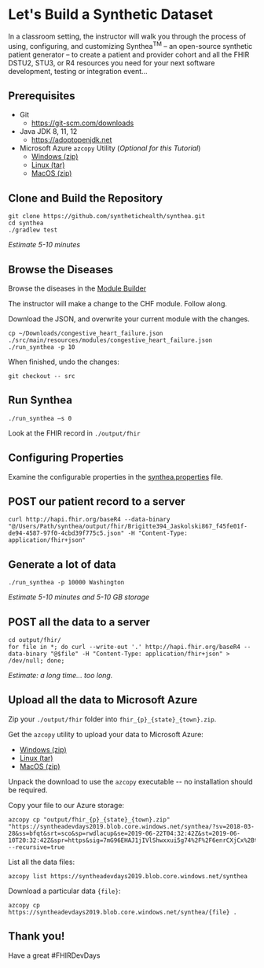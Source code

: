 # Let's Build a Synthetic Dataset

In a classroom setting, the instructor will walk you through the process of using, configuring, and customizing Synthea<sup>TM</sup> – an open-source synthetic patient generator – to create a patient and provider cohort and all the FHIR DSTU2, STU3, or R4 resources you need for your next software development, testing or integration event…

## Prerequisites

* Git
  * https://git-scm.com/downloads 
* Java JDK 8, 11, 12
  * https://adoptopenjdk.net
* Microsoft Azure `azcopy` Utility (_Optional for this Tutorial_)
  * [Windows (zip)](https://aka.ms/downloadazcopy-v10-windows)
  * [Linux (tar)](https://aka.ms/downloadazcopy-v10-linux)
  * [MacOS (zip)](https://aka.ms/downloadazcopy-v10-mac)


## Clone and Build the Repository

```
git clone https://github.com/synthetichealth/synthea.git
cd synthea
./gradlew test
```

_Estimate 5-10 minutes_

## Browse the Diseases

Browse the diseases in the [Module Builder](https://synthetichealth.github.io/module-builder/)

The instructor will make a change to the CHF module. Follow along.

Download the JSON, and overwrite your current module with the changes.

```
cp ~/Downloads/congestive_heart_failure.json ./src/main/resources/modules/congestive_heart_failure.json
./run_synthea -p 10
```

When finished, undo the changes:

```
git checkout -- src
```

## Run Synthea

```
./run_synthea –s 0
```

Look at the FHIR record in `./output/fhir`

## Configuring Properties

Examine the configurable properties in the [synthea.properties](https://github.com/synthetichealth/synthea/wiki/Common-Configuration) file.

## POST our patient record to a server

```
curl http://hapi.fhir.org/baseR4 --data-binary "@/Users/Path/synthea/output/fhir/Brigitte394_Jaskolski867_f45fe01f-de94-4587-97f0-4cbd39f775c5.json" -H "Content-Type: application/fhir+json" 
```

## Generate a lot of data
```
./run_synthea -p 10000 Washington
```

_Estimate 5-10 minutes and 5-10 GB storage_

## POST all the data to a server
```
cd output/fhir/
for file in *; do curl --write-out '.' http://hapi.fhir.org/baseR4 --data-binary "@$file" -H "Content-Type: application/fhir+json" > /dev/null; done;
```
_Estimate: a long time... too long._

## Upload all the data to Microsoft Azure

Zip your `./output/fhir` folder into `fhir_{p}_{state}_{town}.zip`.

Get the `azcopy` utility to upload your data to Microsoft Azure:

- [Windows (zip)](https://aka.ms/downloadazcopy-v10-windows)
- [Linux (tar)](https://aka.ms/downloadazcopy-v10-linux)
- [MacOS (zip)](https://aka.ms/downloadazcopy-v10-mac)

Unpack the download to use the `azcopy` executable -- no installation should be required.

Copy your file to our Azure storage:

```
azcopy cp "output/fhir_{p}_{state}_{town}.zip" "https://syntheadevdays2019.blob.core.windows.net/synthea/?sv=2018-03-28&ss=bfqt&srt=sco&sp=rwdlacup&se=2019-06-22T04:32:42Z&st=2019-06-10T20:32:42Z&spr=https&sig=7mG96EHAJ1jIVlShwxxui5g74%2F%2F6enrCXjCx%2BteM0k0%3D" --recursive=true
```

List all the data files:
```
azcopy list https://syntheadevdays2019.blob.core.windows.net/synthea
```

Download a particular data `{file}`:
```
azcopy cp https://syntheadevdays2019.blob.core.windows.net/synthea/{file} .
```

## Thank you!

Have a great #FHIRDevDays